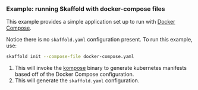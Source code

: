 ### Example: running Skaffold with docker-compose files

This example provides a simple application set up to run with 
[Docker Compose](https://docs.docker.com/compose/).

Notice there is no `skaffold.yaml` configuration present.
To run this example, use:

```bash
skaffold init --compose-file docker-compose.yaml
```

1. This will invoke the [kompose](https://github.com/kubernetes/kompose) binary to generate
kubernetes manifests based off of the Docker Compose configuration.
2. This will generate the `skaffold.yaml` configuration.
